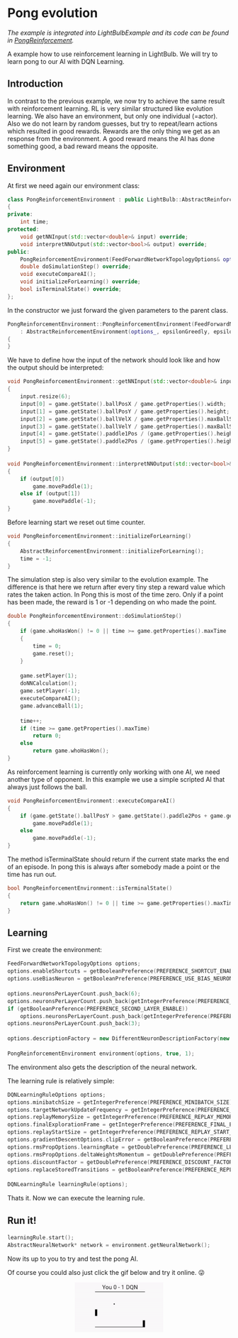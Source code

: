 # Pong evolution

*The example is integrated into LightBulbExample and its code can be found in [PongReinforcement](https://github.com/domin1101/LightBulb/tree/master/example/LightBulbExample/Examples/PongReinforcement).*

A example how to use reinforcement learning in LightBulb. We will try to learn pong to our AI with DQN Learning. 

## Introduction

In contrast to the previous example, we now try to achieve the same result with reinforcement learning. RL is very similar structured like evolution learning. We also have an environment, but only one individual (=actor). Also we do not learn by random guesses, but try to repeat/learn actions which resulted in good rewards. Rewards are the only thing we get as an response from the environment. A good reward means the AI has done something good, a bad reward means the opposite.

## Environment

At first we need again our environment class:

```cpp
class PongReinforcementEnvironment : public LightBulb::AbstractReinforcementEnvironment
{
private:
	int time;
protected:
	void getNNInput(std::vector<double>& input) override;
	void interpretNNOutput(std::vector<bool>& output) override;
public:
	PongReinforcementEnvironment(FeedForwardNetworkTopologyOptions& options_, bool epsilonGreedly = false, double epsilon = 0.1);
	double doSimulationStep() override;
	void executeCompareAI();
	void initializeForLearning() override;
	bool isTerminalState() override;
};
```

In the constructor we just forward the given parameters to the parent class.

```cpp
PongReinforcementEnvironment::PongReinforcementEnvironment(FeedForwardNetworkTopologyOptions& options_, bool epsilonGreedly, double epsilon)
	: AbstractReinforcementEnvironment(options_, epsilonGreedly, epsilon)
{
}
```

We have to define how the input of the network should look like and how the output should be interpreted:

```cpp
void PongReinforcementEnvironment::getNNInput(std::vector<double>& input)
{
	input.resize(6);
	input[0] = game.getState().ballPosX / game.getProperties().width;
	input[1] = game.getState().ballPosY / game.getProperties().height;
	input[2] = game.getState().ballVelX / game.getProperties().maxBallSpeed;
	input[3] = game.getState().ballVelY / game.getProperties().maxBallSpeed;
	input[4] = game.getState().paddle1Pos / (game.getProperties().height - game.getProperties().paddleHeight);
	input[5] = game.getState().paddle2Pos / (game.getProperties().height - game.getProperties().paddleHeight);
}

void PongReinforcementEnvironment::interpretNNOutput(std::vector<bool>& output)
{
	if (output[0])
		game.movePaddle(1);
	else if (output[1])
		game.movePaddle(-1);
}
```

Before learning start we reset out time counter.

```cpp
void PongReinforcementEnvironment::initializeForLearning()
{
	AbstractReinforcementEnvironment::initializeForLearning();
	time = -1;
}
```

The simulation step is also very similar to the evolution example.
The difference is that here we return after every tiny step a reward value which rates the taken action. In Pong this is most of the time zero. Only if a point has been made, the reward is 1 or -1 depending on who made the point. 

```cpp
double PongReinforcementEnvironment::doSimulationStep()
{
	if (game.whoHasWon() != 0 || time >= game.getProperties().maxTime || time == -1)
	{
		time = 0;
		game.reset();
	}

	game.setPlayer(1);
	doNNCalculation();
	game.setPlayer(-1);
	executeCompareAI();
	game.advanceBall(1);

	time++;
	if (time >= game.getProperties().maxTime)
		return 0;
	else
		return game.whoHasWon();
}
```

As reinforcement learning is currently only working with one AI, we need another type of opponent. In this example we use a simple scripted AI that always just follows the ball.

```cpp
void PongReinforcementEnvironment::executeCompareAI()
{
	if (game.getState().ballPosY > game.getState().paddle2Pos + game.getProperties().paddleHeight / 2)
		game.movePaddle(1);
	else
		game.movePaddle(-1);
}
```

The method isTerminalState should return if the current state marks the end of an episode. In pong this is always after somebody made a point or the time has run out.

```cpp
bool PongReinforcementEnvironment::isTerminalState()
{
	return game.whoHasWon() != 0 || time >= game.getProperties().maxTime;
}
```

## Learning


First we create the environment:

```cpp
FeedForwardNetworkTopologyOptions options;
options.enableShortcuts = getBooleanPreference(PREFERENCE_SHORTCUT_ENABLE);
options.useBiasNeuron = getBooleanPreference(PREFERENCE_USE_BIAS_NEURON);

options.neuronsPerLayerCount.push_back(6);
options.neuronsPerLayerCount.push_back(getIntegerPreference(PREFERENCE_NEURON_COUNT_FIRST_LAYER));
if (getBooleanPreference(PREFERENCE_SECOND_LAYER_ENABLE))
	options.neuronsPerLayerCount.push_back(getIntegerPreference(PREFERENCE_NEURON_COUNT_SECOND_LAYER));
options.neuronsPerLayerCount.push_back(3);

options.descriptionFactory = new DifferentNeuronDescriptionFactory(new NeuronDescription(new WeightedSumFunction(), new RectifierFunction()), new NeuronDescription(new WeightedSumFunction(), new IdentityFunction()));

PongReinforcementEnvironment environment(options, true, 1);
```

The environment also gets the description of the neural network.

The learning rule is relatively simple:

```cpp
DQNLearningRuleOptions options;
options.minibatchSize = getIntegerPreference(PREFERENCE_MINIBATCH_SIZE);
options.targetNetworkUpdateFrequency = getIntegerPreference(PREFERENCE_TARGET_NETWORK_UPDATE_FREQUENCY);
options.replayMemorySize = getIntegerPreference(PREFERENCE_REPLAY_MEMORY_SIZE);
options.finalExplorationFrame = getIntegerPreference(PREFERENCE_FINAL_EXPLORATION_FRAME);
options.replayStartSize = getIntegerPreference(PREFERENCE_REPLAY_START_SIZE);
options.gradientDescentOptions.clipError = getBooleanPreference(PREFERENCE_CLIP_ERROR);
options.rmsPropOptions.learningRate = getDoublePreference(PREFERENCE_LEARNING_RATE);
options.rmsPropOptions.deltaWeightsMomentum = getDoublePreference(PREFERENCE_MOMENTUM);
options.discountFactor = getDoublePreference(PREFERENCE_DISCOUNT_FACTOR);
options.replaceStoredTransitions = getBooleanPreference(PREFERENCE_REPLACE_STORED_TRANSITIONS);

DQNLearningRule learningRule(options);
```

Thats it. Now we can execute the learning rule.


## Run it!

```cpp
learningRule.start();
AbstractNeuralNetwork* network = environment.getNeuralNetwork();
```

Now its up to you to try and test the pong AI. 

Of course you could also just click the gif below and try it online. :stuck_out_tongue_winking_eye: 

<a href="http://dw-projects.com/index.php?id=58" align="center">
<p align="center">
<img src="media/pong_dqn.gif" width="200">
</p>
</a>

